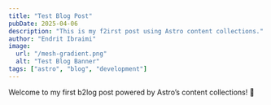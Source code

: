 ```yaml
---
title: "Test Blog Post"
pubDate: 2025-04-06
description: "This is my f2irst post using Astro content collections."
author: "Endrit Ibraimi"
image:
  url: "/mesh-gradient.png"
  alt: "Test Blog Banner"
tags: ["astro", "blog", "development"]
---
```


Welcome to my first b2log post powered by Astro’s content collections! 🎉
